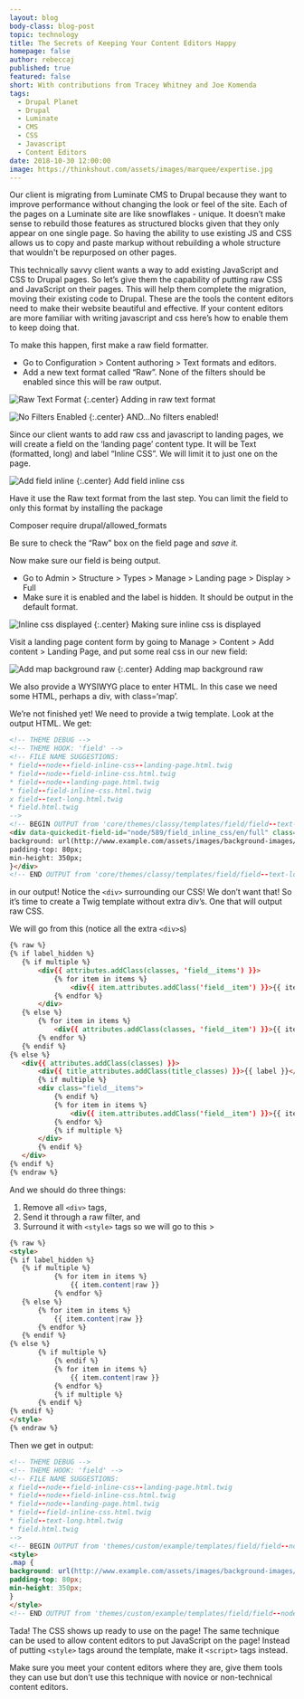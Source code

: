 ```yaml
---
layout: blog
body-class: blog-post
topic: technology
title: The Secrets of Keeping Your Content Editors Happy
homepage: false
author: rebeccaj
published: true
featured: false
short: With contributions from Tracey Whitney and Joe Komenda
tags:
  - Drupal Planet
  - Drupal
  - Luminate
  - CMS
  - CSS
  - Javascript
  - Content Editors
date: 2018-10-30 12:00:00
image: https://thinkshout.com/assets/images/marquee/expertise.jpg
---
```

Our client is migrating from Luminate CMS to Drupal because they want to improve performance without changing the look or feel of the site. Each of the pages on a Luminate site are like snowflakes - unique. It doesn’t make sense to rebuild those features as structured blocks given that they only appear on one single page. So having the ability to use existing JS and CSS allows us to copy and paste markup without rebuilding a whole structure that wouldn't be repurposed on other pages.

This technically savvy client wants a way to add existing JavaScript and CSS to Drupal pages. So let’s give them the capability of putting raw CSS and JavaScript on their pages. This will help them complete the migration, moving their existing code to Drupal. These are the tools the content editors need to make their website beautiful and effective. If your content editors are more familiar with writing javascript and css here’s how to enable them to keep doing that.

To make this happen, first make a raw field formatter.
- Go to Configuration > Content authoring > Text formats and editors.
- Add a new text format called “Raw”. None of the filters should be enabled since this will be raw output.

![Raw Text Format](/assets/images/blog/Add_a_raw_text_format.png)
{:.center}
<span class="caption"><i class="fa fa-caret-up"></i>Adding in raw text format</span>

![No Filters Enabled](/assets/images/blog/No_filters_enabled.png)
{:.center}
<span class="caption"><i class="fa fa-caret-up"></i>AND...No filters enabled!</span>

Since our client wants to add raw css and javascript to landing pages, we will create a field on the ‘landing page’ content type. It will be Text (formatted, long) and label “Inline CSS”. We will limit it to just one on the page.

![Add field inline](/assets/images/blog/Add_field_inline_css.png)
{:.center}
<span class="caption"><i class="fa fa-caret-up"></i>Add field inline css</span>

Have it use the Raw text format from the last step. You can limit the field to only this format by installing the package

Composer require drupal/allowed_formats

Be sure to check the “Raw” box on the field page and *save it.*

Now make sure our field is being output.
- Go to Admin > Structure > Types > Manage > Landing page > Display > Full
- Make sure it is enabled and the label is hidden. It should be output in the default format.

![Inline css displayed](/assets/images/blog/Make_sure_inline_css_is_displayed.png)
{:.center}
<span class="caption"><i class="fa fa-caret-up"></i>Making sure inline css is displayed</span>

Visit a landing page content form by going to Manage > Content > Add content > Landing Page, and put some real css in our new field:

![Add map background raw](/assets/images/blog/Add_map_background_raw_css.png)
{:.center}
<span class="caption"><i class="fa fa-caret-up"></i>Adding map background raw</span>

We also provide a WYSIWYG place to enter HTML. In this case we need some HTML, perhaps a div, with class=‘map’.

We’re not finished yet! We need to provide a twig template. Look at the output HTML. We get:

~~~html
<!-- THEME DEBUG -->
<!-- THEME HOOK: 'field' -->
<!-- FILE NAME SUGGESTIONS:
* field--node--field-inline-css--landing-page.html.twig
* field--node--field-inline-css.html.twig
* field--node--landing-page.html.twig
* field--field-inline-css.html.twig
x field--text-long.html.twig
* field.html.twig
-->
<!-- BEGIN OUTPUT from 'core/themes/classy/templates/field/field--text-long.html.twig' -->
<div data-quickedit-field-id="node/589/field_inline_css/en/full" class="clearfix text-formatted field field--name-field-inline-css field--type-text-long field--label-hidden field__item">.map {
background: url(http://www.example.com/assets/images/background-images/banner-landing-page/map.png) center no-repeat;
padding-top: 80px;
min-height: 350px;
}</div>
<!-- END OUTPUT from 'core/themes/classy/templates/field/field--text-long.html.twig' -->
~~~

in our output! Notice the `<div>` surrounding our CSS! We don’t want that! So it’s time to create a Twig template without extra div’s. One that will output raw CSS.

We will go from this (notice all the extra `<div>`s)

~~~html
{% raw %}
{% if label_hidden %}
   {% if multiple %}
       <div{{ attributes.addClass(classes, 'field__items') }}>
           {% for item in items %}
               <div{{ item.attributes.addClass('field__item') }}>{{ item.content }}</div>
           {% endfor %}
       </div>
   {% else %}
       {% for item in items %}
           <div{{ attributes.addClass(classes, 'field__item') }}>{{ item.content }}</div>
       {% endfor %}
   {% endif %}
{% else %}
   <div{{ attributes.addClass(classes) }}>
       <div{{ title_attributes.addClass(title_classes) }}>{{ label }}</div>
       {% if multiple %}
       <div class="field__items">
           {% endif %}
           {% for item in items %}
               <div{{ item.attributes.addClass('field__item') }}>{{ item.content }}</div>
           {% endfor %}
           {% if multiple %}
       </div>
       {% endif %}
   </div>
{% endif %}
{% endraw %}
~~~


And we should do three things:
1. Remove all `<div>` tags,
2. Send it through a raw filter, and
3. Surround it with `<style>` tags so we will go to this >

~~~html
{% raw %}
<style>
{% if label_hidden %}
   {% if multiple %}
           {% for item in items %}
               {{ item.content|raw }}
           {% endfor %}
   {% else %}
       {% for item in items %}
           {{ item.content|raw }}
       {% endfor %}
   {% endif %}
{% else %}
       {% if multiple %}
           {% endif %}
           {% for item in items %}
               {{ item.content|raw }}
           {% endfor %}
           {% if multiple %}
       {% endif %}
{% endif %}
</style>
{% endraw %}
~~~

Then we get in output:

~~~html
<!-- THEME DEBUG -->
<!-- THEME HOOK: 'field' -->
<!-- FILE NAME SUGGESTIONS:
x field--node--field-inline-css--landing-page.html.twig
* field--node--field-inline-css.html.twig
* field--node--landing-page.html.twig
* field--field-inline-css.html.twig
* field--text-long.html.twig
* field.html.twig
-->
<!-- BEGIN OUTPUT from 'themes/custom/example/templates/field/field--node--field-inline-css--landing-page.html.twig' -->
<style>
.map {
background: url(http://www.example.com/assets/images/background-images/banner-section-landing-page/map.png) center no-repeat;
padding-top: 80px;
min-height: 350px;
}
</style>
<!-- END OUTPUT from 'themes/custom/example/templates/field/field--node--field-inline-css--landing-page.html.twig' -->
~~~

Tada! The CSS shows up ready to use on the page! The same technique can be used to allow content editors to put JavaScript on the page! Instead of putting `<style>` tags around the template, make it `<script>` tags instead.

Make sure you meet your content editors where they are, give them tools they can use but don’t use this technique with novice or non-technical content editors.
